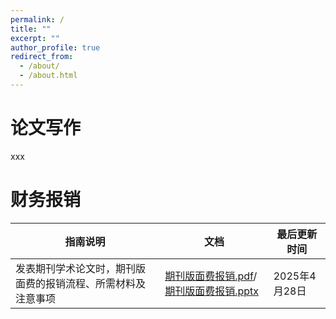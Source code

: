 ```yaml
---
permalink: /
title: ""
excerpt: ""
author_profile: true
redirect_from: 
  - /about/
  - /about.html
---
```


# 论文写作

xxx

# 财务报销

| 指南说明 | 文档 | 最后更新时间 |
| --- | --- | --- |
| 发表期刊学术论文时，期刊版面费的报销流程、所需材料及注意事项 | [期刊版面费报销.pdf](assets/files/finance/期刊版面费报销教程20250428.pdf)/[期刊版面费报销.pptx](assets/files/finance/期刊版面费报销教程20250428.pptx) | 2025年4月28日 |